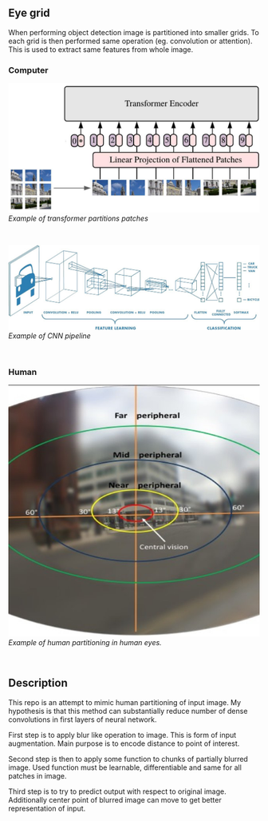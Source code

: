 ## Eye grid

When performing object detection image is partitioned into smaller grids. To each grid is then performed same operation (eg. convolution or attention). This is used to extract same features from whole image.

### Computer
![image](img/transformer.jpg)
<br>
*Example of transformer partitions patches*

<br>

![image](img/convolution.jpg)
<br>
*Example of CNN pipeline*

<br>

### Human
![image](img/eye.jpg)
<br>
*Example of human partitioning in human eyes.*

<br>

## Description
This repo is an attempt to mimic human partitioning of input image. My hypothesis is that this method can substantially reduce number of dense convolutions in first layers of neural network.

First step is to apply blur like operation to image. This is form of input augmentation. Main purpose is to encode distance to point of interest.

Second step is then to apply some function to chunks of partially blurred image. Used function must be learnable, differentiable and same for all patches in image.

Third step is to try to predict output with respect to original image. Additionally center point of blurred image can move to get better representation of input.